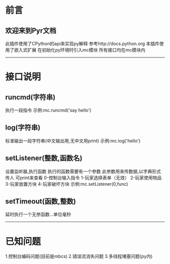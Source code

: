 # 前言
## 欢迎来到Pyr文档
此插件使用了CPython的api来实现py解释
参考http://docs.python.org
本插件使用了嵌入式扩展
在初始化py环境时引入mc模块
所有接口均在mc模块内
***
# 接口说明
## runcmd(字符串)
执行一段指令
示例:mc.runcmd('say hello')

## log(字符串)
标准输出一段字符串(中文输出用,无中文用print)
示例:mc.log('hello')

## setListener(整数,函数名)
设置监听器,执行函数
执行的函数需要有一个参数
此参数用来传数据,以字典形式传人
可print来查看
0-控制台输入指令
1-玩家选择表单（无效）
2-玩家使用物品
3-玩家放置方块
4-玩家破坏方块
示例:mc.setListener(0,func)

## setTimeout(函数,整数)
延时执行一个无参函数...单位毫秒
***
# 已知问题
1.控制台编码问题(目前是mbcs)
2.错误流消失问题
3.多线程堵塞问题(py内)